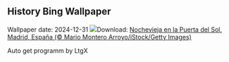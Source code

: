 ## History Bing Wallpaper
Wallpaper date: 2024-12-31
![](https://www.bing.com/th?id=OHR.NewYearSpain24_ES-ES3801149904_UHD.jpg&w=1000)Download: [Nochevieja en la Puerta del Sol, Madrid, España (© Mario Montero Arroyo/iStock/Getty Images)](https://www.bing.com/th?id=OHR.NewYearSpain24_ES-ES3801149904_UHD.jpg)

Auto get programm by LtgX
